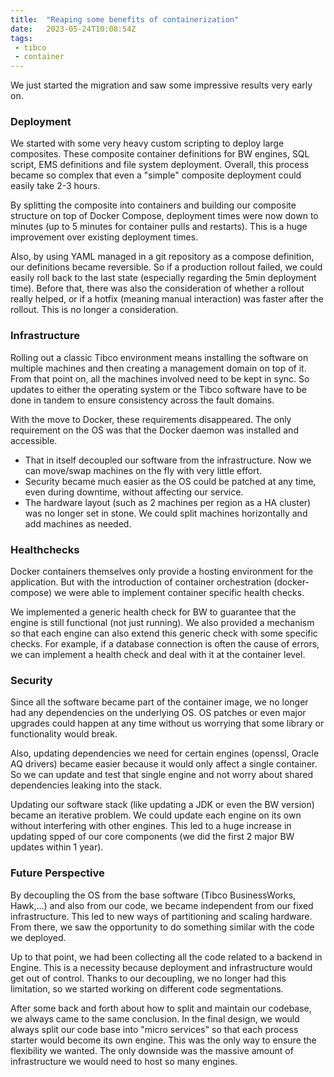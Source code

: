 ```yaml
---
title:  "Reaping some benefits of containerization"
date:   2023-05-24T10:08:54Z
tags:
 - tibco
 - container
---
```

We just started the migration and saw some impressive results very early on.

### Deployment

We started with some very heavy custom scripting to deploy large composites. These composite container definitions for BW engines, SQL script, EMS definitions and file system deployment. Overall, this process became so complex that even a "simple" composite deployment could easily take 2-3 hours.

By splitting the composite into containers and building our composite structure on top of Docker Compose, deployment times were now down to minutes (up to 5 minutes for container pulls and restarts). This is a huge improvement over existing deployment times.

Also, by using YAML managed in a git repository as a compose definition, our definitions became reversible. So if a production rollout failed, we could easily roll back to the last state (especially regarding the 5min deployment time). Before that, there was also the consideration of whether a rollout really helped, or if a hotfix (meaning manual interaction) was faster after the rollout. This is no longer a consideration.

### Infrastructure

Rolling out a classic Tibco environment means installing the software on multiple machines and then creating a management domain on top of it. From that point on, all the machines involved need to be kept in sync. So updates to either the operating system or the Tibco software have to be done in tandem to ensure consistency across the fault domains.

With the move to Docker, these requirements disappeared. The only requirement on the OS was that the Docker daemon was installed and accessible.

* That in itself decoupled our software from the infrastructure. Now we can move/swap machines on the fly with very little effort.
* Security became much easier as the OS could be patched at any time, even during downtime, without affecting our service.
* The hardware layout (such as 2 machines per region as a HA cluster) was no longer set in stone. We could split machines horizontally and add machines as needed.

### Healthchecks

Docker containers themselves only provide a hosting environment for the application. But with the introduction of container orchestration (docker-compose) we were able to implement container specific health checks.

We implemented a generic health check for BW to guarantee that the engine is still functional (not just running). We also provided a mechanism so that each engine can also extend this generic check with some specific checks. For example, if a database connection is often the cause of errors, we can implement a health check and deal with it at the container level.

### Security

Since all the software became part of the container image, we no longer had any dependencies on the underlying OS. OS patches or even major upgrades could happen at any time without us worrying that some library or functionality would break.

Also, updating dependencies we need for certain engines (openssl, Oracle AQ drivers) became easier because it would only affect a single container. So we can update and test that single engine and not worry about shared dependencies leaking into the stack.

Updating our software stack (like updating a JDK or even the BW version) became an iterative problem. We could update each engine on its own without interfering with other engines. This led to a huge increase in updating spped of our core components (we did the first 2 major BW updates within 1 year).

### Future Perspective

By decoupling the OS from the base software (Tibco BusinessWorks, Hawk,...) and also from our code, we became independent from our fixed infrastructure.
This led to new ways of partitioning and scaling hardware. From there, we saw the opportunity to do something similar with the code we deployed.

Up to that point, we had been collecting all the code related to a backend in Engine. This is a necessity because deployment and infrastructure would get out of control. Thanks to our decoupling, we no longer had this limitation, so we started working on different code segmentations.

After some back and forth about how to split and maintain our codebase, we always came to the same conclusion. In the final design, we would always split our code base into "micro services" so that each process starter would become its own engine. This was the only way to ensure the flexibility we wanted. The only downside was the massive amount of infrastructure we would need to host so many engines.